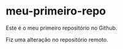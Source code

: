 # meu-primeiro-repo
Este é o meu primeiro repositório no Github.

Fiz uma alteração no repositório remoto.
